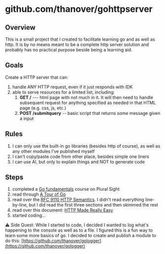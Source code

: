 # github.com/thanover/gohttpserver

## Overview

This is a small project that I created to facilitate learning go and as well as http. It is by no means meant to be a complete http server solution and probably has no practical purpose beside being a learning aid.

## Goals

Create a HTTP server that can:

1. handle ANY HTTP request, even if it just responds with IDK
2. able to serve resources for a limited list, including:
   1. **GET /** --- html page with not much in it. It will then need to handle subsequent request for anything specified as needed in that HTML page (e.g. css, js, etc.)
   2. **POST /submitquery** -- basic script that returns some message given a input

## Rules

1. I can only use the built-in go libraries (besides http of course), as well as any other modules I've published myself
2. I can't copy/paste code from other place, besides simple one liners
3. I can use AI, but only to explain things and NOT to generate code

## Steps

1. completed a [Go fundamentals](https://www.pluralsight.com/courses/go-fundamentals) course on Plural Sight
2. read through [A Tour of Go](https://go.dev/tour/list)
3. read over the [RFC 9110 HTTP Semantics](https://www.rfc-editor.org/rfc/rfc9110). I didn't read everything line-by-line, but I did read the first three sections and then skimmed the rest
4. read over this document: [HTTP Made Really Easy](https://www.jmarshall.com/easy/http/)
5. started coding...

⚠️ Side Quest: While I started to code, I decided I wanted to log what's happening to the console as well as to a file. I figured this is a fun way to learn some more basics of go. I decided to create and publish a module to do this: [https://github.com/thanover/gologger](https://github.com/thanover/gologger)
